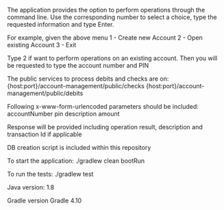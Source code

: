 The application provides the option to perform operations through the command line. 
Use the corresponding number to select a choice, type the requested information and type Enter.

For example, given the above menu
    1 - Create new Account
    2 - Open existing Account
    3 - Exit
	
Type 2 if want to perform operations on an existing account. Then you will be requested to type the account number and PIN

The public services to process debits and checks are on:
{host:port}/account-management/public/checks
{host:port}/account-management/public/debits

Following x-www-form-urlencoded parameters should be included:
accountNumber
pin
description
amount

Response will be provided including operation result, description and transaction Id if applicable
	
DB creation script is included within this repository
	
To start the application:
./gradlew clean bootRun 

To run the tests:
./gradlew test

Java version:
1.8

Gradle version
Gradle 4.10
